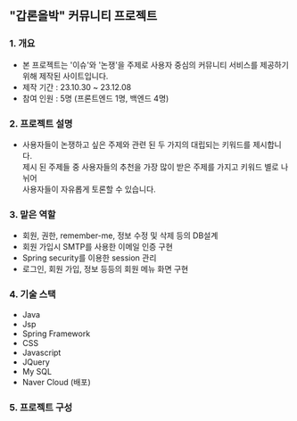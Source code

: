 ## "갑론을박" 커뮤니티 프로젝트

### 1. 개요
   * 본 프로젝트는 '이슈'와 '논쟁'을 주제로 사용자 중심의 커뮤니티 서비스를 제공하기 위해 제작된 사이트입니다.
   * 제작 기간 : 23.10.30 ~ 23.12.08
   * 참여 인원 : 5명 (프론트엔드 1명, 백엔드 4명)

    
### 2. 프로젝트 설명
   * 사용자들이 논쟁하고 싶은 주제와 관련 된 두 가지의 대립되는 키워드를 제시합니다.  
   제시 된 주제들 중 사용자들의 추천을 가장 많이 받은 주제를 가지고 키워드 별로 나뉘어  
   사용자들이 자유롭게 토론할 수 있습니다.


### 3. 맡은 역할
   * 회원, 권한, remember-me, 정보 수정 및 삭제 등의 DB설계
   * 회원 가입시 SMTP를 사용한 이메일 인증 구현
   * Spring security를 이용한 session 관리
   * 로그인, 회원 가입, 정보 등등의 회원 메뉴 화면 구현

    
### 4. 기술 스택
   * Java
   * Jsp
   * Spring Framework
   * CSS
   * Javascript
   * JQuery
   * My SQL
   * Naver Cloud (배포)

    
### 5. 프로젝트 구성
   
